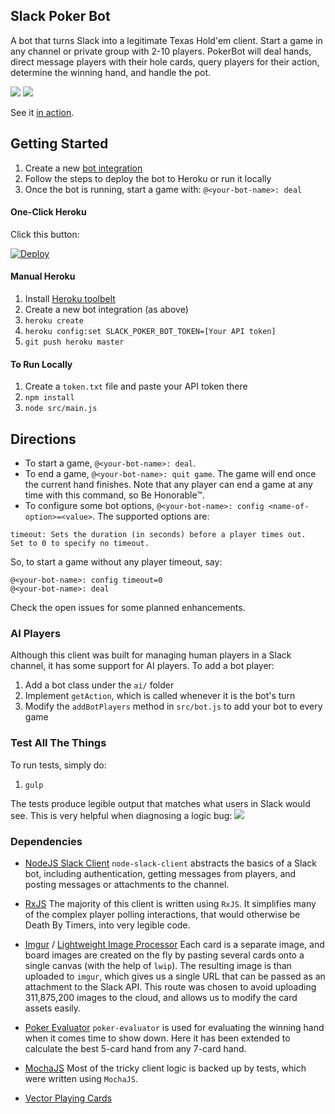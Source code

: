 ## Slack Poker Bot
A bot that turns Slack into a legitimate Texas Hold'em client. Start a game in any channel or private group with 2-10 players. PokerBot will deal hands, direct message players with their hole cards, query players for their action, determine the winning hand, and handle the pot.

![](https://s3.amazonaws.com/f.cl.ly/items/3w3k222T0A1o2e0d033Q/Image%202015-09-01%20at%2011.41.33%20PM.png)
![](https://s3.amazonaws.com/f.cl.ly/items/2a073W0Q1Y2N0O2U1i3p/Image%202015-09-01%20at%2011.39.28%20PM.png)

See it [in action](https://www.youtube.com/watch?v=Joku-PKUObE).

## Getting Started
1. Create a new [bot integration](https://my.slack.com/services/new/bot)
1. Follow the steps to deploy the bot to Heroku or run it locally
1. Once the bot is running, start a game with: `@<your-bot-name>: deal`

#### One-Click Heroku
Click this button:

[![Deploy](https://www.herokucdn.com/deploy/button.png)](https://heroku.com/deploy)

#### Manual Heroku
1. Install [Heroku toolbelt](https://devcenter.heroku.com/articles/getting-started-with-nodejs#set-up)
1. Create a new bot integration (as above)
1. `heroku create`
1. `heroku config:set SLACK_POKER_BOT_TOKEN=[Your API token]`
1. `git push heroku master`

#### To Run Locally
1. Create a `token.txt` file and paste your API token there
1. `npm install`
1. `node src/main.js`

## Directions
* To start a game, `@<your-bot-name>: deal`.
* To end a game, `@<your-bot-name>: quit game`. The game will end once the current hand finishes.
Note that any player can end a game at any time with this command, so Be Honorable™.
* To configure some bot options, `@<your-bot-name>: config <name-of-option>=<value>`. The supported options are:
```
timeout: Sets the duration (in seconds) before a player times out. 
Set to 0 to specify no timeout.
```
So, to start a game without any player timeout, say:
```
@<your-bot-name>: config timeout=0
@<your-bot-name>: deal
```

Check the open issues for some planned enhancements.

### AI Players
Although this client was built for managing human players in a Slack channel, it has some support for AI players. To add a bot player:

1. Add a bot class under the `ai/` folder
1. Implement `getAction`, which is called whenever it is the bot's turn
1. Modify the `addBotPlayers` method in `src/bot.js` to add your bot to every game

### Test All The Things
To run tests, simply do:

1. `gulp`

The tests produce legible output that matches what users in Slack would see. This is very helpful when diagnosing a logic bug:
![](https://s3.amazonaws.com/f.cl.ly/items/2L0Y2Y3d3g0i1x171n2V/Image%202015-09-08%20at%207.00.40%20PM.png)

### Dependencies
* [NodeJS Slack Client](https://github.com/slackhq/node-slack-client)
`node-slack-client` abstracts the basics of a Slack bot, including authentication, getting messages from players, and posting messages or attachments to the channel.

* [RxJS](https://github.com/Reactive-Extensions/RxJS)
The majority of this client is written using `RxJS`. It simplifies many of the complex player polling interactions, that would otherwise be Death By Timers, into very legible code.

* [Imgur](https://github.com/kaimallea/node-imgur) / [Lightweight Image Processor](https://github.com/EyalAr/lwip)
Each card is a separate image, and board images are created on the fly by pasting several cards onto a single canvas (with the help of  `lwip`). The resulting image is than uploaded to `imgur`, which gives us a single URL that can be passed as an attachment to the Slack API. This route was chosen to avoid uploading 311,875,200 images to the cloud, and allows us to modify the card assets easily.

* [Poker Evaluator](https://github.com/chenosaurus/poker-evaluator)
`poker-evaluator` is used for evaluating the winning hand when it comes time to show down. Here it has been extended to calculate the best 5-card hand from any 7-card hand.

* [MochaJS](http://mochajs.org/)
Most of the tricky client logic is backed up by tests, which were written using `MochaJS`.

* [Vector Playing Cards](https://code.google.com/p/vector-playing-cards/)
